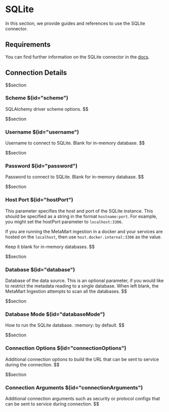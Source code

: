 # SQLite

In this section, we provide guides and references to use the SQLite connector.

## Requirements

You can find further information on the SQLite connector in the [docs](https://docs.meta-mart.org/connectors/database/sqlite).

## Connection Details

$$section
### Scheme $(id="scheme")

SQLAlchemy driver scheme options.
$$

$$section
### Username $(id="username")

Username to connect to SQLite. Blank for in-memory database.
$$

$$section
### Password $(id="password")

Password to connect to SQLite. Blank for in-memory database.
$$

$$section
### Host Port $(id="hostPort")
This parameter specifies the host and port of the SQLite instance. This should be specified as a string in the format `hostname:port`. For example, you might set the hostPort parameter to `localhost:3306`.

If you are running the MetaMart ingestion in a docker and your services are hosted on the `localhost`, then use `host.docker.internal:3306` as the value.

Keep it blank for in-memory databases.
$$

$$section
### Database $(id="database")

Database of the data source. This is an optional parameter, if you would like to restrict the metadata reading to a single database. When left blank, the MetaMart Ingestion attempts to scan all the databases.
$$

$$section
### Database Mode $(id="databaseMode")

How to run the SQLite database. :memory: by default.
$$

$$section
### Connection Options $(id="connectionOptions")

Additional connection options to build the URL that can be sent to service during the connection.
$$

$$section
### Connection Arguments $(id="connectionArguments")

Additional connection arguments such as security or protocol configs that can be sent to service during connection.
$$
